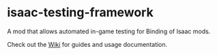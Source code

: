 # isaac-testing-framework
A mod that allows automated in-game testing for Binding of Isaac mods.

Check out the [Wiki](https://github.com/ngregrichardson/isaac-testing-framework/wiki) for guides and usage documentation.
